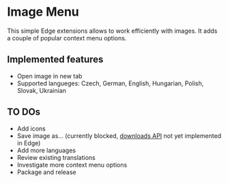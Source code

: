 # Image Menu

This simple Edge extensions allows to work efficiently with images. It adds a couple of popular context menu options.

## Implemented features

* Open image in new tab
* Supported langueges: Czech, German, English, Hungarian, Polish, Slovak, Ukrainian

## TO DOs

* Add icons
* Save image as... (currently blocked, [downloads API](https://docs.microsoft.com/en-us/microsoft-edge/extensions/api-support/extension-api-roadmap) not yet implemented in Edge)
* Add more languages
* Review existing translations
* Investigate more context menu options
* Package and release
